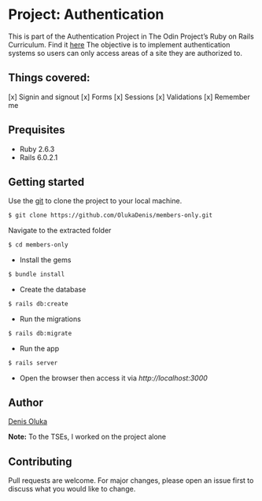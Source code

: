 # Project: Authentication

This is part of the Authentication Project in The Odin Project’s Ruby on Rails Curriculum. Find it [here](https://www.theodinproject.com/courses/ruby-on-rails/lessons/authentication)
The objective is to implement authentication systems so users can only access areas of a site they are authorized to.

## Things covered:
[x] Signin and signout
[x] Forms
[x] Sessions
[x] Validations
[x] Remember me

## Prequisites
- Ruby 2.6.3
- Rails 6.0.2.1

## Getting started
Use the [git](https://git-scm.com/downloads) to clone the project to your local machine.
```sh
$ git clone https://github.com/OlukaDenis/members-only.git
```

Navigate to the extracted folder
```sh
$ cd members-only
```

- Install the gems
```sh
$ bundle install
```

- Create the database
```sh
$ rails db:create
```

- Run the migrations
```sh
$ rails db:migrate
```

- Run the app
```sh
$ rails server
```

- Open the browser then access it via _http://localhost:3000_

## Author
[Denis Oluka](https://github.com/OlukaDenis)

**Note:** To the TSEs, I worked on the project alone

## Contributing
Pull requests are welcome. For major changes, please open an issue first to discuss what you would like to change.

